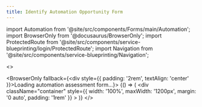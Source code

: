 ```yaml
---
title: Identify Automation Opportunity Form
---
```


import Automation from '@site/src/components/Forms/main/Automation';
import BrowserOnly from '@docusaurus/BrowserOnly';
import ProtectedRoute from '@site/src/components/service-blueprinting/login/ProtectedRoute';
import Navigation from '@site/src/components/service-blueprinting/Navigation';

<>
<Navigation />


  <BrowserOnly fallback={<div style={{ padding: '2rem', textAlign: 'center' }}>Loading automation assessment form...</div>}>
    {() => (
      <ProtectedRoute>
        <div 
          className="container" 
          style={{ width: '100%', maxWidth: '1200px', margin: '0 auto', padding: '1rem' }}
        >
          <Automation />
        </div>
      </ProtectedRoute>
    )}
  </BrowserOnly>
</>

